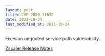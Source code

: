 ```yaml
---
layout: post
title: CVE-2020-11632
date: 2021-10-24
last_modified_at: 2021-10-24
---
```


Fixes an unquoted service path vulnerability.

[Zscaler Release Notes](https://help.zscaler.com/zscaler-client-connector/client-connector-app-release-summary-2020?applicable_category=Windows&applicable_version=2.1.2.105)